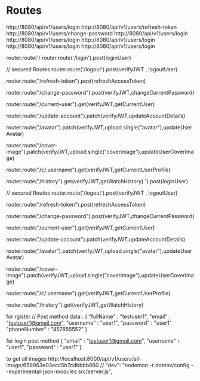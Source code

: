 # Routes 

http://8080/api/v1/users/login
http://8080/api/v1/users/refresh-token
http://8080/api/v1/users/change-password
http://8080/api/v1/users/login
http://8080/api/v1/users/login
http://8080/api/v1/users/login
http://8080/api/v1/users/login
http://8080/api/v1/users/login



 
router.route('/ 
router.route('/login').post(loginUser)


// secured Routes 
router.route('/logout').post(verifyJWT , logoutUser)

router.route("/refresh-token").post(refreshAccessToken)

router.route("/change-password").post(verifyJWT,changeCurrentPassword)

router.route("/current-user").get(verifyJWT,getCurrentUser)

router.route("/update-account").patch(verifyJWT,updateAccountDetails)

router.route("/avatar").patch(verifyJWT,upload.single("avatar"),updateUserAvatar)

router.route("/cover-image").patch(verifyJWT,upload.single("coverimage"),updateUserCoverImage)

router.route("/c/:username").get(verifyJWT,getCurrentUserProfile)

router.route("/history").get(verifyJWT,getWatchHistory)
').post(loginUser)


// secured Routes 
router.route('/logout').post(verifyJWT , logoutUser)

router.route("/refresh-token").post(refreshAccessToken)

router.route("/change-password").post(verifyJWT,changeCurrentPassword)

router.route("/current-user").get(verifyJWT,getCurrentUser)

router.route("/update-account").patch(verifyJWT,updateAccountDetails)

router.route("/avatar").patch(verifyJWT,upload.single("avatar"),updateUserAvatar)

router.route("/cover-image").patch(verifyJWT,upload.single("coverimage"),updateUserCoverImage)

router.route("/c/:username").get(verifyJWT,getCurrentUserProfile)

router.route("/history").get(verifyJWT,getWatchHistory)




for rgister // Post method
data : 
{
"fullName" : "testuser1",
"email" : "testuser1@gmail.com",
"username" : "user1",
"password" : "user1"
"phoneNumber" : "457855552"
}

for login post method 
{
"email" : "testuser1@gmail.com",
"username" : "user1",
"password" : "user1"
}

to get all images 
http://localhost:8000/api/v1/users/all-image/659963e03ecc5b7cdbbbb860
    // "dev": "nodemon -r dotenv/config --experimental-json-modules src/server.js",
